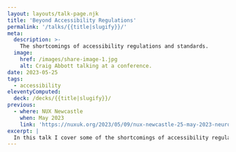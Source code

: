```yaml
---
layout: layouts/talk-page.njk
title: 'Beyond Accessibility Regulations'
permalink: '/talks/{{title|slugify}}/'
meta:
  description: >-
    The shortcomings of accessibility regulations and standards.
  image:
    href: /images/share-image-1.jpg
    alt: Craig Abbott talking at a conference.
date: 2023-05-25
tags:
  - accessibility
eleventyComputed:
  deck: /decks/{{title|slugify}}/
previous:
  - where: NUX Newcastle
    when: May 2023
    link: 'https://nuxuk.org/2023/05/09/nux-newcastle-25-may-2023-neurodiversity-and-ux/'
excerpt: |
  In this talk I cover some of the shortcomings of accessibility regulations and standards, how we design better products and services for neurodivergent people, and aim to broaden the conversations about the role of accessibility in user-centred design.
---
```

